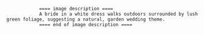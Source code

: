 
                ==== image description ====
                A bride in a white dress walks outdoors surrounded by lush green foliage, suggesting a natural, garden wedding theme.
                ==== end of image description ====
                